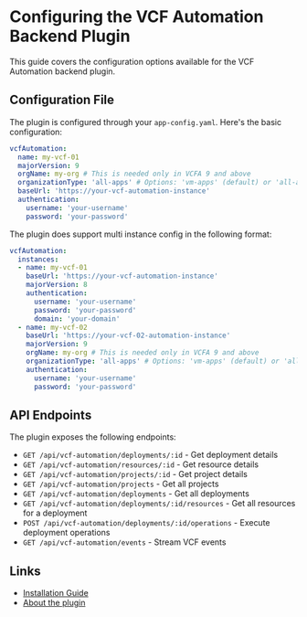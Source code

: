 # Configuring the VCF Automation Backend Plugin

This guide covers the configuration options available for the VCF Automation backend plugin.

## Configuration File

The plugin is configured through your `app-config.yaml`. Here's the basic configuration:

```yaml
vcfAutomation:
  name: my-vcf-01
  majorVersion: 9
  orgName: my-org # This is needed only in VCFA 9 and above
  organizationType: 'all-apps' # Options: 'vm-apps' (default) or 'all-apps' for VCF 9 organization types
  baseUrl: 'https://your-vcf-automation-instance'
  authentication:
    username: 'your-username'
    password: 'your-password'
```  
  
The plugin does support multi instance config in the following format:

```yaml
vcfAutomation:
  instances:
  - name: my-vcf-01
    baseUrl: 'https://your-vcf-automation-instance'
    majorVersion: 8
    authentication:
      username: 'your-username'
      password: 'your-password'
      domain: 'your-domain'
  - name: my-vcf-02
    baseUrl: 'https://your-vcf-02-automation-instance'
    majorVersion: 9
    orgName: my-org # This is needed only in VCFA 9 and above
    organizationType: 'all-apps' # Options: 'vm-apps' (default) or 'all-apps' for VCF 9 organization types
    authentication:
      username: 'your-username'
      password: 'your-password'
```


## API Endpoints

The plugin exposes the following endpoints:

- `GET /api/vcf-automation/deployments/:id` - Get deployment details
- `GET /api/vcf-automation/resources/:id` - Get resource details
- `GET /api/vcf-automation/projects/:id` - Get project details
- `GET /api/vcf-automation/projects` - Get all projects
- `GET /api/vcf-automation/deployments` - Get all deployments
- `GET /api/vcf-automation/deployments/:id/resources` - Get all resources for a deployment
- `POST /api/vcf-automation/deployments/:id/operations` - Execute deployment operations
- `GET /api/vcf-automation/events` - Stream VCF events

## Links

- [Installation Guide](install.md)
- [About the plugin](about.md)
